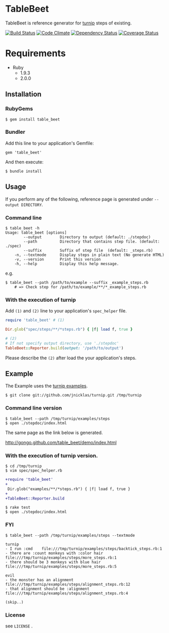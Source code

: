 # TableBeet

TableBeet is reference generator for [turnip](https://github.com/jnicklas/turnip) steps of existing.

[![Build Status](https://travis-ci.org/gongo/table_beet.png?branch=master)](https://travis-ci.org/gongo/table_beet)
[![Code Climate](https://codeclimate.com/github/gongo/table_beet.png)](https://codeclimate.com/github/gongo/table_beet)
[![Dependency Status](https://gemnasium.com/gongo/table_beet.png)](https://gemnasium.com/gongo/table_beet)
[![Coverage Status](https://coveralls.io/repos/gongo/table_beet/badge.png?branch=master)](https://coveralls.io/r/gongo/table_beet)

# Requirements

- Ruby
    - 1.9.3
    - 2.0.0

## Installation

### RubyGems

    $ gem install table_beet

### Bundler

Add this line to your application's Gemfile:

    gem 'table_beet'

And then execute:

    $ bundle install

## Usage

If you perform any of the following, reference page is generated under `--output DIRECTORY`.

### Command line

    $ table_beet -h
    Usage: table_beet [options]
            --output        Directory to output (default: ./stepdoc)
            --path          Directory that contains step file. (default: ./spec)
            --suffix        Suffix of step file  (default: _steps.rb)
        -n, --textmode      Display steps in plain text (No generate HTML)
        -v, --version       Print this version
        -h, --help          Display this help message.

e.g.

    $ table_beet --path /path/to/example --suffix _example_steps.rb
        # => Check step for /path/to/example/**/*_example_steps.rb

### With the execution of turnip

Add `(1)` and `(2)` line to your application's `spec_helper` file.

```ruby
require 'table_beet' # (1)

Dir.glob("spec/steps/**/*steps.rb") { |f| load f, true }

# (2)
# If not specify output directory, use './stepdoc'
TableBeet::Reporter.build(output: '/path/to/output')
```

Please describe the `(2)` after load the your application's steps.

## Example

The Example uses the [turnip examples](https://github.com/jnicklas/turnip/tree/master/examples).

    $ git clone git://github.com/jnicklas/turnip.git /tmp/turnip

### Command line version

    $ table_beet --path /tmp/turnip/examples/steps
    $ open ./stepdoc/index.html

The same page as the link below is generated.

http://gongo.github.com/table_beet/demo/index.html


### With the execution of turnip version.

    $ cd /tmp/turnip
    $ vim spec/spec_helper.rb

```diff
+require 'table_beet'
+
 Dir.glob("examples/**/*steps.rb") { |f| load f, true }
+
+TableBeet::Reporter.build
```

    $ rake test
    $ open ./stepdoc/index.html

### FYI

    $ table_beet --path /tmp/turnip/examples/steps --textmode

    turnip
    - I run :cmd	file:///tmp/turnip/examples/steps/backtick_steps.rb:1
    - there are :count monkeys with :color hair	file:///tmp/turnip/examples/steps/more_steps.rb:1
    - there should be 3 monkeys with blue hair	file:///tmp/turnip/examples/steps/more_steps.rb:5

    evil
    - the monster has an alignment	file:///tmp/turnip/examples/steps/alignment_steps.rb:12
    - that alignment should be :alignment	file:///tmp/turnip/examples/steps/alignment_steps.rb:4

    (skip..)

### License

see `LICENSE` .

